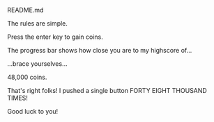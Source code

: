 README.md

The rules are simple.

Press the enter key to gain coins.

The progress bar shows how close you are to my highscore of...

...brace yourselves...

48,000 coins.

That's right folks! I pushed a single button FORTY EIGHT THOUSAND TIMES!

Good luck to you!
